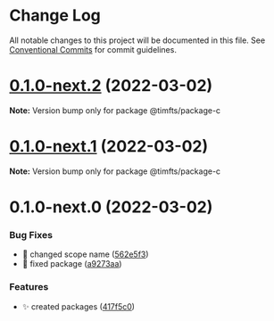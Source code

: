 # Change Log

All notable changes to this project will be documented in this file.
See [Conventional Commits](https://conventionalcommits.org) for commit guidelines.

# [0.1.0-next.2](https://github.com/Timfts/monorepo-workflow/compare/v0.1.0-next.1...v0.1.0-next.2) (2022-03-02)

**Note:** Version bump only for package @timfts/package-c





# [0.1.0-next.1](https://github.com/Timfts/monorepo-workflow/compare/v0.1.0-next.0...v0.1.0-next.1) (2022-03-02)

**Note:** Version bump only for package @timfts/package-c





# 0.1.0-next.0 (2022-03-02)


### Bug Fixes

* 🐛 changed scope name ([562e5f3](https://github.com/Timfts/monorepo-workflow/commit/562e5f34f3e10d52e358e1d9bbd217e5573c0cfa))
* 🐛 fixed package ([a9273aa](https://github.com/Timfts/monorepo-workflow/commit/a9273aad264e78153f6236957066c4bd483ae3b1))


### Features

* ✨ created packages ([417f5c0](https://github.com/Timfts/monorepo-workflow/commit/417f5c05553378210998f584fe0a2cb504bf8802))
